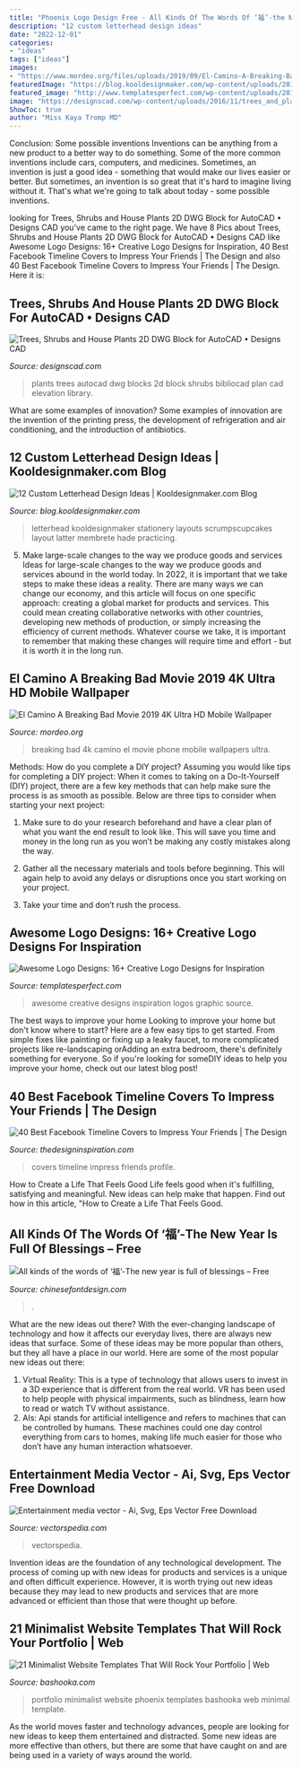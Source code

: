 ```yaml
---
title: "Phoenix Logo Design Free - All Kinds Of The Words Of ‘福’-the New Year Is Full Of Blessings – Free"
description: "12 custom letterhead design ideas"
date: "2022-12-01"
categories:
- "ideas"
tags: ["ideas"]
images:
- "https://www.mordeo.org/files/uploads/2019/09/El-Camino-A-Breaking-Bad-Movie-2019-4K-Ultra-HD-Mobile-Wallpaper.jpg"
featuredImage: "https://blog.kooldesignmaker.com/wp-content/uploads/2014/04/Letterhead-Design-10.jpg"
featured_image: "http://www.templatesperfect.com/wp-content/uploads/2013/11/awesome-logo-designs-19.jpg"
image: "https://designscad.com/wp-content/uploads/2016/11/trees_and_plants_blocks_2d_dwg_plan_for_autocad_8424.gif"
ShowToc: true
author: "Miss Kaya Tromp MD"
---
```



Conclusion: Some possible inventions
Inventions can be anything from a new product to a better way to do something. Some of the more common inventions include cars, computers, and medicines. Sometimes, an invention is just a good idea - something that would make our lives easier or better. But sometimes, an invention is so great that it's hard to imagine living without it. That's what we're going to talk about today - some possible inventions.

	

		
looking for Trees, Shrubs and House Plants 2D DWG Block for AutoCAD • Designs CAD you've came to the right page. We have 8 Pics about Trees, Shrubs and House Plants 2D DWG Block for AutoCAD • Designs CAD like Awesome Logo Designs: 16+ Creative Logo Designs for Inspiration, 40 Best Facebook Timeline Covers to Impress Your Friends | The Design and also 40 Best Facebook Timeline Covers to Impress Your Friends | The Design. Here it is:
		
    
## Trees, Shrubs And House Plants 2D DWG Block For AutoCAD • Designs CAD

<img loading=lazy src="https://designscad.com/wp-content/uploads/2016/11/trees_and_plants_blocks_2d_dwg_plan_for_autocad_8424.gif" onerror="this.onerror=null;this.src='https://tse1.mm.bing.net/th?id=OIP.demCmQiNGakr5oMFhy6l9gHaFg&amp;pid=15.1';" alt="Trees, Shrubs and House Plants 2D DWG Block for AutoCAD • Designs CAD">

_Source: designscad.com_

>plants trees autocad dwg blocks 2d block shrubs bibliocad plan cad elevation library. 

	

What are some examples of innovation?
Some examples of innovation are the invention of the printing press, the development of refrigeration and air conditioning, and the introduction of antibiotics.

    
## 12 Custom Letterhead Design Ideas | Kooldesignmaker.com Blog

<img loading=lazy src="https://blog.kooldesignmaker.com/wp-content/uploads/2014/04/Letterhead-Design-10.jpg" onerror="this.onerror=null;this.src='https://tse4.mm.bing.net/th?id=OIP.ZJQvhsLoFkxKfXiTXYuffAHaJl&amp;pid=15.1';" alt="12 Custom Letterhead Design Ideas | Kooldesignmaker.com Blog">

_Source: blog.kooldesignmaker.com_

>letterhead kooldesignmaker stationery layouts scrumpscupcakes layout latter membrete hade practicing. 

	

5) Make large-scale changes to the way we produce goods and services
Ideas for large-scale changes to the way we produce goods and services abound in the world today. In 2022, it is important that we take steps to make these ideas a reality. There are many ways we can change our economy, and this article will focus on one specific approach: creating a global market for products and services. This could mean creating collaborative networks with other countries, developing new methods of production, or simply increasing the efficiency of current methods. Whatever course we take, it is important to remember that making these changes will require time and effort - but it is worth it in the long run.

    
## El Camino A Breaking Bad Movie 2019 4K Ultra HD Mobile Wallpaper

<img loading=lazy src="https://www.mordeo.org/files/uploads/2019/09/El-Camino-A-Breaking-Bad-Movie-2019-4K-Ultra-HD-Mobile-Wallpaper.jpg" onerror="this.onerror=null;this.src='https://tse1.mm.bing.net/th?id=OIP.SYzSR6gopc9kxuJcfc9kjgHaNK&amp;pid=15.1';" alt="El Camino A Breaking Bad Movie 2019 4K Ultra HD Mobile Wallpaper">

_Source: mordeo.org_

>breaking bad 4k camino el movie phone mobile wallpapers ultra. 

	

Methods: How do you complete a DIY project?
Assuming you would like tips for completing a DIY project: 
When it comes to taking on a Do-It-Yourself (DIY) project, there are a few key methods that can help make sure the process is as smooth as possible. Below are three tips to consider when starting your next project:

1. Make sure to do your research beforehand and have a clear plan of what you want the end result to look like. This will save you time and money in the long run as you won’t be making any costly mistakes along the way.

2. Gather all the necessary materials and tools before beginning. This will again help to avoid any delays or disruptions once you start working on your project.

3. Take your time and don’t rush the process.

    
## Awesome Logo Designs: 16+ Creative Logo Designs For Inspiration

<img loading=lazy src="http://www.templatesperfect.com/wp-content/uploads/2013/11/awesome-logo-designs-19.jpg" onerror="this.onerror=null;this.src='https://tse3.mm.bing.net/th?id=OIP.WH4djV1incUS_KgML--s-QHaD8&amp;pid=15.1';" alt="Awesome Logo Designs: 16+ Creative Logo Designs for Inspiration">

_Source: templatesperfect.com_

>awesome creative designs inspiration logos graphic source. 

	

The best ways to improve your home
Looking to improve your home but don't know where to start? Here are a few easy tips to get started. From simple fixes like painting or fixing up a leaky faucet, to more complicated projects like re-landscaping orAdding an extra bedroom, there's definitely something for everyone. So if you're looking for someDIY ideas to help you improve your home, check out our latest blog post!

    
## 40 Best Facebook Timeline Covers To Impress Your Friends | The Design

<img loading=lazy src="http://cdn.thedesigninspiration.com/wp-content/uploads/2012/06/Facebook-Covers-018.jpg" onerror="this.onerror=null;this.src='https://tse3.mm.bing.net/th?id=OIP.tQNOfoN9QIhjyYAl1ihTcgHaCv&amp;pid=15.1';" alt="40 Best Facebook Timeline Covers to Impress Your Friends | The Design">

_Source: thedesigninspiration.com_

>covers timeline impress friends profile. 

	

How to Create a Life That Feels Good
Life feels good when it's fulfilling, satisfying and meaningful. New ideas can help make that happen. Find out how in this article, "How to Create a Life That Feels Good.

    
## All Kinds Of The Words Of ‘福’-The New Year Is Full Of Blessings – Free

<img loading=lazy src="https://pic.chinesefontdesign.com/uploads/2020/01/chinesefontdesign.com-2020-01-16-02-58-32-58.jpg" onerror="this.onerror=null;this.src='https://tse1.mm.bing.net/th?id=OIP.bbsiztSMen1XtwD7IpPygAHaKd&amp;pid=15.1';" alt="All kinds of the words of ‘福’-The new year is full of blessings – Free">

_Source: chinesefontdesign.com_

>. 

	

What are the new ideas out there?
With the ever-changing landscape of technology and how it affects our everyday lives, there are always new ideas that surface. Some of these ideas may be more popular than others, but they all have a place in our world. Here are some of the most popular new ideas out there: 
1. Virtual Reality: This is a type of technology that allows users to invest in a 3D experience that is different from the real world. VR has been used to help people with physical impairments, such as blindness, learn how to read or watch TV without assistance. 
2. AIs: Api stands for artificial intelligence and refers to machines that can be controlled by humans. These machines could one day control everything from cars to homes, making life much easier for those who don’t have any human interaction whatsoever. 

    
## Entertainment Media Vector - Ai, Svg, Eps Vector Free Download

<img loading=lazy src="https://vectorspedia.com/images/5479entertainment-media.jpg" onerror="this.onerror=null;this.src='https://tse2.mm.bing.net/th?id=OIP.AanYrb6TX1nc-JMVZvx4IAHaK-&amp;pid=15.1';" alt="Entertainment media vector - Ai, Svg, Eps Vector Free Download">

_Source: vectorspedia.com_

>vectorspedia. 

	

Invention ideas are the foundation of any technological development. The process of coming up with new ideas for products and services is a unique and often difficult experience. However, it is worth trying out new ideas because they may lead to new products and services that are more advanced or efficient than those that were thought up before.

    
## 21 Minimalist Website Templates That Will Rock Your Portfolio | Web

<img loading=lazy src="http://bashooka.com/wp-content/uploads/2015/04/phoenix-20.jpg" onerror="this.onerror=null;this.src='https://tse1.mm.bing.net/th?id=OIP.OWtDpJN5HrSIUoEwPLcUoQHaLq&amp;pid=15.1';" alt="21 Minimalist Website Templates That Will Rock Your Portfolio | Web">

_Source: bashooka.com_

>portfolio minimalist website phoenix templates bashooka web minimal template. 

	

As the world moves faster and technology advances, people are looking for new ideas to keep them entertained and distracted. Some new ideas are more effective than others, but there are some that have caught on and are being used in a variety of ways around the world.

